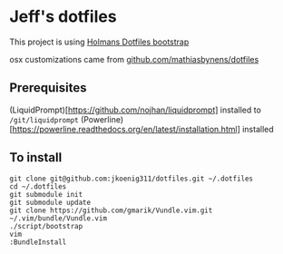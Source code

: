Jeff's dotfiles
===============

This project is using [Holmans Dotfiles bootstrap](https://github.com/holman/dotfiles)

osx customizations came from [github.com/mathiasbynens/dotfiles](https://github.com/mathiasbynens/dotfiles/blob/master/.osx)

## Prerequisites

(LiquidPrompt)[https://github.com/nojhan/liquidprompt] installed to `/git/liquidprompt`
(Powerline)[https://powerline.readthedocs.org/en/latest/installation.html] installed

## To install

    git clone git@github.com:jkoenig311/dotfiles.git ~/.dotfiles
    cd ~/.dotfiles
    git submodule init
    git submodule update
    git clone https://github.com/gmarik/Vundle.vim.git ~/.vim/bundle/Vundle.vim
    ./script/bootstrap
    vim
    :BundleInstall
